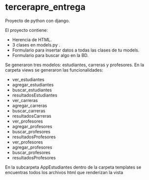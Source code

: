 # tercerapre_entrega
Proyecto de python con django.

El proyecto contiene:
- Herencia de HTML.
- 3 clases en models.py .
- Formulario para insertar datos a todas las clases de tu models.
- Formulario para buscar algo en la BD.


Se generaron tres modelos: estudiantes, carreras y profesores.
En la carpeta views se generaron las funcionalidades:
  - ver_estudiantes
  - agregar_estudiantes
  - buscar_estudiantes
  - resultadosEstudiantes
  - ver_carreras
  - agregar_carreras
  - buscar_carreras
  - resultadosCarreras
  - ver_profesores
  - agregar_profesores
  - buscar_profesores
  - resultadosProfesores
  - ver_profesores
  - agregar_profesores
  - buscar_profesores
  - resultadosProfesores
  
  En la subcarpeta AppEstudiantes dentro de la carpeta templates se encuentras todos los archivos html que renderizan la vista
  
  
